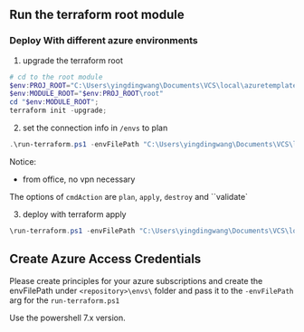 ## Run the terraform root module 

### Deploy With different  azure environments

1. upgrade the terraform root
```powershell
# cd to the root module
$env:PROJ_ROOT="C:\Users\yingdingwang\Documents\VCS\local\azuretemplates"
$env:MODULE_ROOT="$env:PROJ_ROOT\root"
cd "$env:MODULE_ROOT";
terraform init -upgrade;
```

2. set the connection info in `/envs` to plan

```powershell
.\run-terraform.ps1 -envFilePath "C:\Users\yingdingwang\Documents\VCS\local\azuretemplates\envs\nonprod.env" -varFilePath "C:\Users\yingdingwang\Documents\VCS\local\azuretemplates\root\nonprod.tfvars" -cmdAction "plan"
```
Notice:
* from office, no vpn necessary

The options of `cmdAction` are `plan`, `apply`, `destroy` and ``validate` 

3. deploy with terraform apply
```powershell
\run-terraform.ps1 -envFilePath "C:\Users\yingdingwang\Documents\VCS\local\azuretemplates\envs\nonprod.env" -varFilePath "C:\Users\yingdingwang\Documents\VCS\local\azuretemplates\root\nonprod.tfvars" -cmdAction "apply" 
```

## Create Azure Access Credentials
Please create principles for your azure subscriptions and create the envFilePath under `<repository>\envs\` folder and pass it to the `-envFilePath` arg for the `run-terraform.ps1`

Use the powershell 7.x version.

